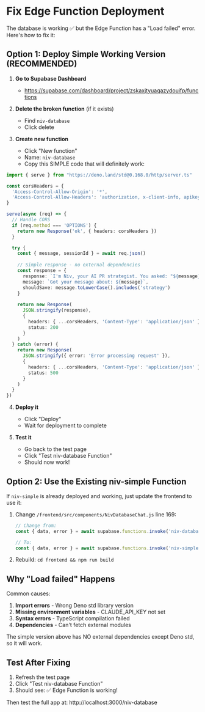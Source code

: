 # Fix Edge Function Deployment

The database is working ✅ but the Edge Function has a "Load failed" error. Here's how to fix it:

## Option 1: Deploy Simple Working Version (RECOMMENDED)

1. **Go to Supabase Dashboard**
   - https://supabase.com/dashboard/project/zskaxjtyuaqazydouifp/functions

2. **Delete the broken function** (if it exists)
   - Find `niv-database` 
   - Click delete

3. **Create new function**
   - Click "New function"
   - Name: `niv-database`
   - Copy this SIMPLE code that will definitely work:

```typescript
import { serve } from "https://deno.land/std@0.168.0/http/server.ts"

const corsHeaders = {
  'Access-Control-Allow-Origin': '*',
  'Access-Control-Allow-Headers': 'authorization, x-client-info, apikey, content-type',
}

serve(async (req) => {
  // Handle CORS
  if (req.method === 'OPTIONS') {
    return new Response('ok', { headers: corsHeaders })
  }

  try {
    const { message, sessionId } = await req.json()
    
    // Simple response - no external dependencies
    const response = {
      response: `I'm Niv, your AI PR strategist. You asked: "${message}". I can help with media relations, press releases, and PR strategy.`,
      message: `Got your message about: ${message}`,
      shouldSave: message.toLowerCase().includes('strategy')
    }
    
    return new Response(
      JSON.stringify(response),
      { 
        headers: { ...corsHeaders, 'Content-Type': 'application/json' },
        status: 200 
      }
    )
  } catch (error) {
    return new Response(
      JSON.stringify({ error: 'Error processing request' }),
      { 
        headers: { ...corsHeaders, 'Content-Type': 'application/json' },
        status: 500 
      }
    )
  }
})
```

4. **Deploy it**
   - Click "Deploy"
   - Wait for deployment to complete

5. **Test it**
   - Go back to the test page
   - Click "Test niv-database Function" 
   - Should now work!

## Option 2: Use the Existing niv-simple Function

If `niv-simple` is already deployed and working, just update the frontend to use it:

1. Change `/frontend/src/components/NivDatabaseChat.js` line 169:
   ```javascript
   // Change from:
   const { data, error } = await supabase.functions.invoke('niv-database', {
   
   // To:
   const { data, error } = await supabase.functions.invoke('niv-simple', {
   ```

2. Rebuild: `cd frontend && npm run build`

## Why "Load failed" Happens

Common causes:
1. **Import errors** - Wrong Deno std library version
2. **Missing environment variables** - CLAUDE_API_KEY not set
3. **Syntax errors** - TypeScript compilation failed
4. **Dependencies** - Can't fetch external modules

The simple version above has NO external dependencies except Deno std, so it will work.

## Test After Fixing

1. Refresh the test page
2. Click "Test niv-database Function"
3. Should see: ✅ Edge Function is working!

Then test the full app at: http://localhost:3000/niv-database
